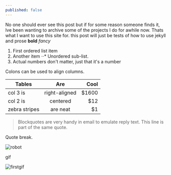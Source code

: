 ```yaml
---
published: false
---
```

No one should ever see this post but if for some reason someone finds it, Ive been wanting to archive some of the projects I do for awhile now. Thats what I want to use this site for. this post will just be tests of how to use jekyll and prose
**bold**
*fancy*

1. First ordered list item
2. Another item
⋅⋅* Unordered sub-list. 
1. Actual numbers don't matter, just that it's a number

Colons can be used to align columns.

| Tables        | Are           | Cool  |
| ------------- |:-------------:| -----:|
| col 3 is      | right-aligned | $1600 |
| col 2 is      | centered      |   $12 |
| zebra stripes | are neat      |    $1 |

> Blockquotes are very handy in email to emulate reply text.
> This line is part of the same quote.

Quote break.

![robot]({{site.baseurl}}/HaloByte1.jpg)

gif

![firstgif]({{site.baseurl}}/047.gif)
